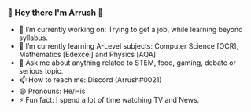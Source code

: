 ### 👋 Hey there I'm Arrush 👋

<!-- **ArrushC/ArrushC** is a ✨ _special_ ✨ repository because its `README.md` (this file) appears on your GitHub profile.-->

- 🔭 I’m currently working on: Trying to get a job, while learning beyond syllabus.
- 🌱 I’m currently learning A-Level subjects: Computer Science [OCR], Mathematics [Edexcel] and Physics [AQA]
- 💬 Ask me about anything related to STEM, food, gaming, debate or serious topic.
- 📫 How to reach me: Discord (Arrush#0021)
- 😄 Pronouns: He/His
- ⚡ Fun fact: I spend a lot of time watching TV and News.
